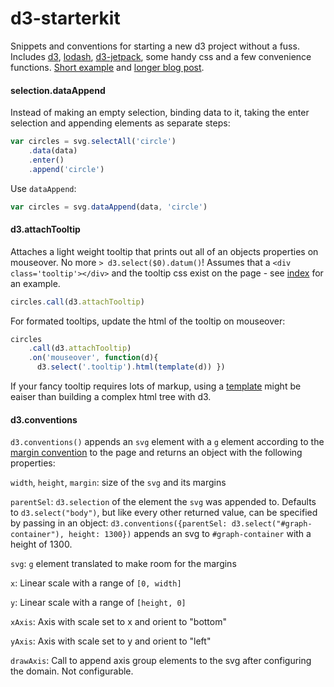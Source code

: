 # d3-starterkit
Snippets and conventions for starting a new d3 project without a fuss. Includes [d3](http://d3js.org/), [lodash](http://underscorejs.org/), [d3-jetpack](https://github.com/gka/d3-jetpack), some handy css and a few convenience functions. [Short example](http://bl.ocks.org/1wheel/1b6758978dc2d52d3a37) and [longer blog post](http://roadtolarissa.com/data-exploration/). 

#### selection.dataAppend

Instead of making an empty selection, binding data to it, taking the enter selection and appending elements as separate steps:

```js
var circles = svg.selectAll('circle')
    .data(data)
    .enter()
    .append('circle')    
```

Use `dataAppend`:

```js
var circles = svg.dataAppend(data, 'circle')
```

#### d3.attachTooltip

Attaches a light weight tooltip that prints out all of an objects properties on mouseover. No more `> d3.select($0).datum()`! Assumes that a `<div class='tooltip'></div>` and the tooltip css exist on the page - see [index](https://github.com/1wheel/d3-starterkit/blob/master/index.html) for an example. 

```js
circles.call(d3.attachTooltip)
```

For formated tooltips, update the html of the tooltip on mouseover:

```js
circles
    .call(d3.attachTooltip)
    .on('mouseover', function(d){
      d3.select('.tooltip').html(template(d)) })
```

If your fancy tooltip requires lots of markup, using a [template](http://underscorejs.org/#template) might be eaiser than building a complex html tree with d3. 

#### d3.conventions
`d3.conventions()` appends an `svg` element with a `g` element according to the  [margin convention](http://bl.ocks.org/mbostock/3019563) to the page and returns an object with the following properties:

`width`, `height`, `margin`: size of the `svg` and its margins

`parentSel`: `d3.selection` of the element the `svg` was appended to. Defaults to `d3.select("body")`, but like every other returned value, can be specified by passing in an object: `d3.conventions({parentSel: d3.select("#graph-container"), height: 1300})` appends an svg to `#graph-container` with a height of 1300.

`svg`: `g` element translated to make room for the margins

`x`: Linear scale with a range of `[0, width]`

`y`: Linear scale with a range of `[height, 0]`

`xAxis`: Axis with scale set to x and orient to "bottom"

`yAxis`: Axis with scale set to y and orient to "left"

`drawAxis`: Call to append axis group elements to the svg after configuring the domain. Not configurable.

